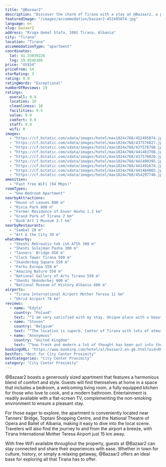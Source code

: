 ```yaml
---
title: "@Bazaar2"
description: "Discover the charm of Tirana with a stay at @Bazaar2, a prime location that places guests in the heart of the city's vibrant culture and history."
featuredImage: "/images/accommodation/bazaar2-452495074.jpg"
language: en
slug: bazaar2
address: "Rruga Qemal Stafa, 1001 Tirana, Albania"
city: "Tirana"
location: "Tirana"
accommodationType: "apartment"
coordinates:
  lat: 41.33039226
  lng: 19.8246386
price: "US$54"
priceFrom: 54
starRating: 3
rating: 9.9
ratingWords: "Exceptional"
numberOfReviews: 19
ratings:
  overall: 9.9
  location: 10
  cleanliness: 10
  facilities: 9.5
  value: 9.9
  comfort: 9.9
  staff: 9.9
  wifi: 0
images:
  - "https://cf.bstatic.com/xdata/images/hotel/max1024x768/452495074.jpg?k=c360828fc6661acd165e9639e90f77c8611da301f16a27223e2af91432e94def&o=&hp=1"
  - "https://cf.bstatic.com/xdata/images/hotel/max1024x768/437576827.jpg?k=beac6d38a37e3f3d570870378c957b17f62dcd5bbb98e6075b7a48a9510b1604&o=&hp=1"
  - "https://cf.bstatic.com/xdata/images/hotel/max1024x768/437576798.jpg?k=2fd022fdcbb15cf317f3a9dbd696e6df273d2ac77d8843317386dced4cdef215&o=&hp=1"
  - "https://cf.bstatic.com/xdata/images/hotel/max1024x768/441483708.jpg?k=c68e7af8817ee6a0500335330eef470cb2b64acf950cf2ba617a2b408f2c36f8&o=&hp=1"
  - "https://cf.bstatic.com/xdata/images/hotel/max1024x768/437576820.jpg?k=fb88728c6c2ea57c488bbbb9c6264bce7892869d1f959f8ca42f41bd1bf22e95&o=&hp=1"
  - "https://cf.bstatic.com/xdata/images/hotel/max1024x768/441490395.jpg?k=66f55c3c7dd05ce23363234b4060b42e4cba67f9d70f8719f5a3e2baac6b0874&o=&hp=1"
  - "https://cf.bstatic.com/xdata/images/hotel/max1024x768/441491674.jpg?k=93258469d879961748094c5625f92f1164ebf44d1602d307099a9ac822902367&o=&hp=1"
  - "https://cf.bstatic.com/xdata/images/hotel/max1024x768/441484085.jpg?k=0fdba2ca33d4f734999110ad5ee5984499f152592d2e7c6134b1acc83bac8944&o=&hp=1"
  - "https://cf.bstatic.com/xdata/images/hotel/max1024x768/454297746.jpg?k=76105ccadc08ef0bf00aa7d3e4a63b94ca2e459fdc9f4d70148873b372a02b17&o=&hp=1"
amenities:
  - "Fast free WiFi (94 Mbps)"
roomTypes:
  - "One-Bedroom Apartment"
nearbyAttractions:
  - "House of Leaves 800 m"
  - "Rinia Park 800 m"
  - "Former Residence of Enver Hoxha 1.2 km"
  - "Grand Park of Tirana 2 km"
  - "Bunk'Art 1 Museum 3.7 km"
nearbyRestaurants:
  - "Sambal 20 m"
  - "Art & the City 30 m"
whatsNearby:
  - "Sheshi Rekreativ tek ish ATSh 300 m"
  - "Sheshi Sulejman Pasha 300 m"
  - "Tanners' Bridge 450 m"
  - "Clock Tower Tirana 500 m"
  - "Skanderbeg Square 550 m"
  - "Parku Europa 550 m"
  - "Amazing Nature 550 m"
  - "National Gallery of Arts Tirana 550 m"
  - "Sheshi Skënderbej 600 m"
  - "National Museum of History Albania 600 m"
airports:
  - "Tirana International Airport Mother Teresa 11 km"
  - "Ohrid Airport 78 km"
reviews:
  - name: "Edyta"
    country: "Poland"
    text: "“I am very satisfied with my stay. Unique place with a beautiful view from the balcony over the entire center of Tirana. Great location, in the very center of the city, many cafes, restaurants and shops next door. Owner very nice and helpful. The...”"
  - name: "Steven"
    country: "Belgium"
    text: "“The location is superb. Center of Tirana with lots of atmosphere and no cars. Amazing balcony with view over the city. The interior is brand new and luxurious. The bed is perfect, the apartment was perfectly clean. Very comfortable stay overall”"
  - name: "Anonymous"
    country: "United Kingdom"
    text: "“how fresh and modern a lot of thought has been put into the apartment the owner is brilliant in how he is with you and is happy to be of assistance highly recommended will be booking with him agin in the near future”"
bookingURL: "https://www.booking.com/hotel/al/bazaar2.en-gb.html?aid=8035640"
bestFor: "Best for City Center Proximity"
bestCategories: "City Center Proximity"
category: "City Center Proximity"
---
```


@Bazaar2 boasts a generously sized apartment that features a harmonious blend of comfort and style. Guests will find themselves at home in a space that includes a bedroom, a welcoming living room, a fully equipped kitchen for those who love to cook, and a modern bathroom. Entertainment is readily available with a flat-screen TV, complementing the non-smoking environment to ensure a pleasant stay.

For those eager to explore, the apartment is conveniently located near Tanners' Bridge, Toptani Shopping Centre, and the National Theatre of Opera and Ballet of Albania, making it easy to dive into the local scene. Travelers will also find the journey to and from the airport a breeze, with Tirana International Mother Teresa Airport just 15 km away.

With free WiFi available throughout the property, guests at @Bazaar2 can stay connected and share their experiences with ease. Whether in town for culture, history, or simply a relaxing getaway, @Bazaar2 offers an ideal base for exploring all that Tirana has to offer.